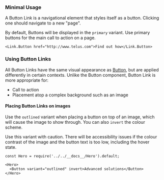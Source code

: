 ### Minimal Usage

A Button Link is a navigational element that styles itself as a button. Clicking one should navigate to a new "page".

By default, Buttons will be displayed in the `primary` variant. Use primary buttons for the main call to action on a page.

```
<Link.Button href="http://www.telus.com">Find out how</Link.Button>
```

### Using Button Links

All Button Links have the same visual appearance as [Button](#button), but are applied differently in certain contexts. Unlike the Button component, Button Link is more appropriate for:

- Call to action
- Placement atop a complex background such as an image

#### Placing Button Links on images

Use the `outlined` variant when placing a button on top of an image, which will cause the image to show through. You can
also `invert` the colour scheme.

Use this variant with caution. There will be accessibility issues if the colour contrast of the image and the button text
is too low, including the hover state.

```
const Hero = require('../../__docs__/Hero').default;

<Hero>
  <Button variant="outlined" invert>Advanced solutions</Button>
</Hero>
```
